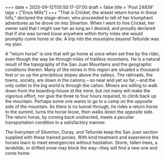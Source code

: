 +++
date = 2025-09-12T05:50:17-07:00
draft = false
title = 'Post 24839'
tags = ["Enos Mills"]
+++
"That is Cricket, the wisest return horse in these hills," declared the stage-driver, who proceeded to tell of her triumphant adventures as he drove on into Silverton. When I went to hire Cricket, her owner said that I might use her as long as I desired, and proudly declared that if she was turned loose anywhere within thirty miles she would promptly come home or die. A trip into the mountains beyond Telluride was my plan.

A "return horse" is one that will go home at once when set free by the rider, even though the way be through miles of trailless mountains. He is a natural result of the topography of the San Juan Mountains and the geographic conditions therein. Many of the mines in this region are situated a thousand feet or so up the precipitous slopes above the valleys. The railroads, the towns, society, are down in the cañons,--so near and yet so far,--and the only outlet to the big world is through the cañon. Miners are willing to walk down from the boarding-house at the mine; but not many will make the vigorous effort, nor give the three to four hours required, to climb back up the mountain. Perhaps some one wants to go to a camp on the opposite side of the mountain. As there is no tunnel through, he rides a return horse to the summit, turns the horse loose, then walks down the opposite side. The return horse, by coming back undirected, meets a peculiar transportation condition in a satisfactory manner.

The liverymen of Silverton, Ouray, and Telluride keep the San Juan section supplied with these trained ponies. With kind treatment and experience the horses learn to meet emergencies without hesitation. Storm, fallen trees, a landslide, or drifted snow may block the way--they will find a new one and come home.
